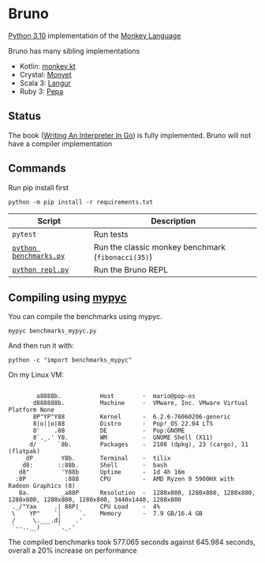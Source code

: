 # Bruno

[Python 3.10](https://www.python.org/) implementation of
the [Monkey Language](https://monkeylang.org/)

Bruno has many sibling implementations

* Kotlin: [monkey.kt](https://github.com/MarioAriasC/monkey.kt)
* Crystal: [Monyet](https://github.com/MarioAriasC/monyet)
* Scala 3: [Langur](https://github.com/MarioAriasC/langur)
* Ruby 3: [Pepa](https://github.com/MarioAriasC/pepa)

## Status

The book ([Writing An Interpreter In Go](https://interpreterbook.com/)) is fully implemented. Bruno will not have a
compiler implementation

## Commands

Run pip install first 

```shell
python -m pip install -r requirements.txt
```

| Script                                  | Description                                        |
|-----------------------------------------|----------------------------------------------------|
| `pytest`                                | Run tests                                          |
| [`python benchmarks.py`](benchmarks.py) | Run the classic monkey benchmark (`fibonacci(35)`) |
| [`python repl.py`](repl.py)             | Run the Bruno REPL                                 |

## Compiling using [mypyc](https://mypyc.readthedocs.io/en/latest/index.html)

You can compile the benchmarks using mypyc.

```shell
mypyc benchmarks_mypyc.py
```

And then run it with:

```shell
python -c "import benchmarks_mypyc"
```

On my Linux VM:

```
                                                                                                                       
        a8888b.           Host        -  mario@pop-os                                                                   
       d888888b.          Machine     -  VMware, Inc. VMware Virtual Platform None                                      
       8P"YP"Y88          Kernel      -  6.2.6-76060206-generic                                                         
       8|o||o|88          Distro      -  Pop!_OS 22.04 LTS                                                              
       8'    .88          DE          -  Pop:GNOME                                                                      
       8`._.' Y8.         WM          -  GNOME Shell (X11)                                                              
      d/      `8b.        Packages    -  2108 (dpkg), 23 (cargo), 11 (flatpak)                                          
     dP        Y8b.       Terminal    -  tilix                                                                          
    d8:       ::88b.      Shell       -  bash                                                                           
   d8"         'Y88b      Uptime      -  1d 4h 16m                                                                      
  :8P           :888      CPU         -  AMD Ryzen 9 5900HX with Radeon Graphics (8)                                    
   8a.         _a88P      Resolution  -  1280x800, 1280x800, 1280x800, 1280x800, 1280x800, 1280x800, 3440x1440, 1280x800
 ._/"Yaa     .| 88P|      CPU Load    -  4%                                                                             
 \    YP"    `|     `.    Memory      -  7.9 GB/16.4 GB                                                                 
 /     \.___.d|    .'                                                                                                   
 `--..__)     `._.'      
```

The compiled benchmarks took 577.065 seconds against 645.984 seconds, overall a 20% increase on performance